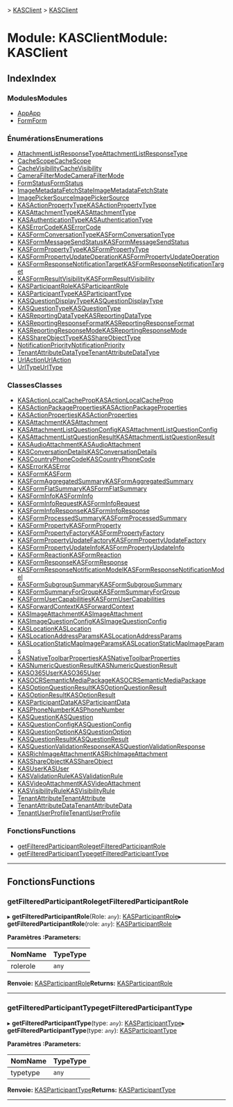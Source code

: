 <span data-ttu-id="37e01-101">[](../README.md) > [KASClient](../modules/kasclient.md)</span><span class="sxs-lookup"><span data-stu-id="37e01-101">[](../README.md) > [KASClient](../modules/kasclient.md)</span></span>

# <a name="module-kasclient"></a><span data-ttu-id="37e01-102">Module: KASClient</span><span class="sxs-lookup"><span data-stu-id="37e01-102">Module: KASClient</span></span>

## <a name="index"></a><span data-ttu-id="37e01-103">Index</span><span class="sxs-lookup"><span data-stu-id="37e01-103">Index</span></span>

### <a name="modules"></a><span data-ttu-id="37e01-104">Modules</span><span class="sxs-lookup"><span data-stu-id="37e01-104">Modules</span></span>

* [<span data-ttu-id="37e01-105">App</span><span class="sxs-lookup"><span data-stu-id="37e01-105">App</span></span>](kasclient.app.md)
* [<span data-ttu-id="37e01-106">Form</span><span class="sxs-lookup"><span data-stu-id="37e01-106">Form</span></span>](kasclient.form.md)
### <a name="enumerations"></a><span data-ttu-id="37e01-107">Énumérations</span><span class="sxs-lookup"><span data-stu-id="37e01-107">Enumerations</span></span>

* [<span data-ttu-id="37e01-108">AttachmentListResponseType</span><span class="sxs-lookup"><span data-stu-id="37e01-108">AttachmentListResponseType</span></span>](../enums/kasclient.attachmentlistresponsetype.md)
* [<span data-ttu-id="37e01-109">CacheScope</span><span class="sxs-lookup"><span data-stu-id="37e01-109">CacheScope</span></span>](../enums/kasclient.cachescope.md)
* [<span data-ttu-id="37e01-110">CacheVisibility</span><span class="sxs-lookup"><span data-stu-id="37e01-110">CacheVisibility</span></span>](../enums/kasclient.cachevisibility.md)
* [<span data-ttu-id="37e01-111">CameraFilterMode</span><span class="sxs-lookup"><span data-stu-id="37e01-111">CameraFilterMode</span></span>](../enums/kasclient.camerafiltermode.md)
* [<span data-ttu-id="37e01-112">FormStatus</span><span class="sxs-lookup"><span data-stu-id="37e01-112">FormStatus</span></span>](../enums/kasclient.formstatus.md)
* [<span data-ttu-id="37e01-113">ImageMetadataFetchState</span><span class="sxs-lookup"><span data-stu-id="37e01-113">ImageMetadataFetchState</span></span>](../enums/kasclient.imagemetadatafetchstate.md)
* [<span data-ttu-id="37e01-114">ImagePickerSource</span><span class="sxs-lookup"><span data-stu-id="37e01-114">ImagePickerSource</span></span>](../enums/kasclient.imagepickersource.md)
* [<span data-ttu-id="37e01-115">KASActionPropertyType</span><span class="sxs-lookup"><span data-stu-id="37e01-115">KASActionPropertyType</span></span>](../enums/kasclient.kasactionpropertytype.md)
* [<span data-ttu-id="37e01-116">KASAttachmentType</span><span class="sxs-lookup"><span data-stu-id="37e01-116">KASAttachmentType</span></span>](../enums/kasclient.kasattachmenttype.md)
* [<span data-ttu-id="37e01-117">KASAuthenticationType</span><span class="sxs-lookup"><span data-stu-id="37e01-117">KASAuthenticationType</span></span>](../enums/kasclient.kasauthenticationtype.md)
* [<span data-ttu-id="37e01-118">KASErrorCode</span><span class="sxs-lookup"><span data-stu-id="37e01-118">KASErrorCode</span></span>](../enums/kasclient.kaserrorcode.md)
* [<span data-ttu-id="37e01-119">KASFormConversationType</span><span class="sxs-lookup"><span data-stu-id="37e01-119">KASFormConversationType</span></span>](../enums/kasclient.kasformconversationtype.md)
* [<span data-ttu-id="37e01-120">KASFormMessageSendStatus</span><span class="sxs-lookup"><span data-stu-id="37e01-120">KASFormMessageSendStatus</span></span>](../enums/kasclient.kasformmessagesendstatus.md)
* [<span data-ttu-id="37e01-121">KASFormPropertyType</span><span class="sxs-lookup"><span data-stu-id="37e01-121">KASFormPropertyType</span></span>](../enums/kasclient.kasformpropertytype.md)
* [<span data-ttu-id="37e01-122">KASFormPropertyUpdateOperation</span><span class="sxs-lookup"><span data-stu-id="37e01-122">KASFormPropertyUpdateOperation</span></span>](../enums/kasclient.kasformpropertyupdateoperation.md)
* [<span data-ttu-id="37e01-123">KASFormResponseNotificationTarget</span><span class="sxs-lookup"><span data-stu-id="37e01-123">KASFormResponseNotificationTarget</span></span>](../enums/kasclient.kasformresponsenotificationtarget.md)
* [<span data-ttu-id="37e01-124">KASFormResultVisibility</span><span class="sxs-lookup"><span data-stu-id="37e01-124">KASFormResultVisibility</span></span>](../enums/kasclient.kasformresultvisibility.md)
* [<span data-ttu-id="37e01-125">KASParticipantRole</span><span class="sxs-lookup"><span data-stu-id="37e01-125">KASParticipantRole</span></span>](../enums/kasclient.kasparticipantrole.md)
* [<span data-ttu-id="37e01-126">KASParticipantType</span><span class="sxs-lookup"><span data-stu-id="37e01-126">KASParticipantType</span></span>](../enums/kasclient.kasparticipanttype.md)
* [<span data-ttu-id="37e01-127">KASQuestionDisplayType</span><span class="sxs-lookup"><span data-stu-id="37e01-127">KASQuestionDisplayType</span></span>](../enums/kasclient.kasquestiondisplaytype.md)
* [<span data-ttu-id="37e01-128">KASQuestionType</span><span class="sxs-lookup"><span data-stu-id="37e01-128">KASQuestionType</span></span>](../enums/kasclient.kasquestiontype.md)
* [<span data-ttu-id="37e01-129">KASReportingDataType</span><span class="sxs-lookup"><span data-stu-id="37e01-129">KASReportingDataType</span></span>](../enums/kasclient.kasreportingdatatype.md)
* [<span data-ttu-id="37e01-130">KASReportingResponseFormat</span><span class="sxs-lookup"><span data-stu-id="37e01-130">KASReportingResponseFormat</span></span>](../enums/kasclient.kasreportingresponseformat.md)
* [<span data-ttu-id="37e01-131">KASReportingResponseMode</span><span class="sxs-lookup"><span data-stu-id="37e01-131">KASReportingResponseMode</span></span>](../enums/kasclient.kasreportingresponsemode.md)
* [<span data-ttu-id="37e01-132">KASShareObjectType</span><span class="sxs-lookup"><span data-stu-id="37e01-132">KASShareObjectType</span></span>](../enums/kasclient.kasshareobjecttype.md)
* [<span data-ttu-id="37e01-133">NotificationPriority</span><span class="sxs-lookup"><span data-stu-id="37e01-133">NotificationPriority</span></span>](../enums/kasclient.notificationpriority.md)
* [<span data-ttu-id="37e01-134">TenantAttributeDataType</span><span class="sxs-lookup"><span data-stu-id="37e01-134">TenantAttributeDataType</span></span>](../enums/kasclient.tenantattributedatatype.md)
* [<span data-ttu-id="37e01-135">UrlAction</span><span class="sxs-lookup"><span data-stu-id="37e01-135">UrlAction</span></span>](../enums/kasclient.urlaction.md)
* [<span data-ttu-id="37e01-136">UrlType</span><span class="sxs-lookup"><span data-stu-id="37e01-136">UrlType</span></span>](../enums/kasclient.urltype.md)
### <a name="classes"></a><span data-ttu-id="37e01-137">Classes</span><span class="sxs-lookup"><span data-stu-id="37e01-137">Classes</span></span>

* [<span data-ttu-id="37e01-138">KASActionLocalCacheProp</span><span class="sxs-lookup"><span data-stu-id="37e01-138">KASActionLocalCacheProp</span></span>](../classes/kasclient.kasactionlocalcacheprop.md)
* [<span data-ttu-id="37e01-139">KASActionPackageProperties</span><span class="sxs-lookup"><span data-stu-id="37e01-139">KASActionPackageProperties</span></span>](../classes/kasclient.kasactionpackageproperties.md)
* [<span data-ttu-id="37e01-140">KASActionProperties</span><span class="sxs-lookup"><span data-stu-id="37e01-140">KASActionProperties</span></span>](../classes/kasclient.kasactionproperties.md)
* [<span data-ttu-id="37e01-141">KASAttachment</span><span class="sxs-lookup"><span data-stu-id="37e01-141">KASAttachment</span></span>](../classes/kasclient.kasattachment.md)
* [<span data-ttu-id="37e01-142">KASAttachmentListQuestionConfig</span><span class="sxs-lookup"><span data-stu-id="37e01-142">KASAttachmentListQuestionConfig</span></span>](../classes/kasclient.kasattachmentlistquestionconfig.md)
* [<span data-ttu-id="37e01-143">KASAttachmentListQuestionResult</span><span class="sxs-lookup"><span data-stu-id="37e01-143">KASAttachmentListQuestionResult</span></span>](../classes/kasclient.kasattachmentlistquestionresult.md)
* [<span data-ttu-id="37e01-144">KASAudioAttachment</span><span class="sxs-lookup"><span data-stu-id="37e01-144">KASAudioAttachment</span></span>](../classes/kasclient.kasaudioattachment.md)
* [<span data-ttu-id="37e01-145">KASConversationDetails</span><span class="sxs-lookup"><span data-stu-id="37e01-145">KASConversationDetails</span></span>](../classes/kasclient.kasconversationdetails.md)
* [<span data-ttu-id="37e01-146">KASCountryPhoneCode</span><span class="sxs-lookup"><span data-stu-id="37e01-146">KASCountryPhoneCode</span></span>](../classes/kasclient.kascountryphonecode.md)
* [<span data-ttu-id="37e01-147">KASError</span><span class="sxs-lookup"><span data-stu-id="37e01-147">KASError</span></span>](../classes/kasclient.kaserror.md)
* [<span data-ttu-id="37e01-148">KASForm</span><span class="sxs-lookup"><span data-stu-id="37e01-148">KASForm</span></span>](../classes/kasclient.kasform.md)
* [<span data-ttu-id="37e01-149">KASFormAggregatedSummary</span><span class="sxs-lookup"><span data-stu-id="37e01-149">KASFormAggregatedSummary</span></span>](../classes/kasclient.kasformaggregatedsummary.md)
* [<span data-ttu-id="37e01-150">KASFormFlatSummary</span><span class="sxs-lookup"><span data-stu-id="37e01-150">KASFormFlatSummary</span></span>](../classes/kasclient.kasformflatsummary.md)
* [<span data-ttu-id="37e01-151">KASFormInfo</span><span class="sxs-lookup"><span data-stu-id="37e01-151">KASFormInfo</span></span>](../classes/kasclient.kasforminfo.md)
* [<span data-ttu-id="37e01-152">KASFormInfoRequest</span><span class="sxs-lookup"><span data-stu-id="37e01-152">KASFormInfoRequest</span></span>](../classes/kasclient.kasforminforequest.md)
* [<span data-ttu-id="37e01-153">KASFormInfoResponse</span><span class="sxs-lookup"><span data-stu-id="37e01-153">KASFormInfoResponse</span></span>](../classes/kasclient.kasforminforesponse.md)
* [<span data-ttu-id="37e01-154">KASFormProcessedSummary</span><span class="sxs-lookup"><span data-stu-id="37e01-154">KASFormProcessedSummary</span></span>](../classes/kasclient.kasformprocessedsummary.md)
* [<span data-ttu-id="37e01-155">KASFormProperty</span><span class="sxs-lookup"><span data-stu-id="37e01-155">KASFormProperty</span></span>](../classes/kasclient.kasformproperty.md)
* [<span data-ttu-id="37e01-156">KASFormPropertyFactory</span><span class="sxs-lookup"><span data-stu-id="37e01-156">KASFormPropertyFactory</span></span>](../classes/kasclient.kasformpropertyfactory.md)
* [<span data-ttu-id="37e01-157">KASFormPropertyUpdateFactory</span><span class="sxs-lookup"><span data-stu-id="37e01-157">KASFormPropertyUpdateFactory</span></span>](../classes/kasclient.kasformpropertyupdatefactory.md)
* [<span data-ttu-id="37e01-158">KASFormPropertyUpdateInfo</span><span class="sxs-lookup"><span data-stu-id="37e01-158">KASFormPropertyUpdateInfo</span></span>](../classes/kasclient.kasformpropertyupdateinfo.md)
* [<span data-ttu-id="37e01-159">KASFormReaction</span><span class="sxs-lookup"><span data-stu-id="37e01-159">KASFormReaction</span></span>](../classes/kasclient.kasformreaction.md)
* [<span data-ttu-id="37e01-160">KASFormResponse</span><span class="sxs-lookup"><span data-stu-id="37e01-160">KASFormResponse</span></span>](../classes/kasclient.kasformresponse.md)
* [<span data-ttu-id="37e01-161">KASFormResponseNotificationModel</span><span class="sxs-lookup"><span data-stu-id="37e01-161">KASFormResponseNotificationModel</span></span>](../classes/kasclient.kasformresponsenotificationmodel.md)
* [<span data-ttu-id="37e01-162">KASFormSubgroupSummary</span><span class="sxs-lookup"><span data-stu-id="37e01-162">KASFormSubgroupSummary</span></span>](../classes/kasclient.kasformsubgroupsummary.md)
* [<span data-ttu-id="37e01-163">KASFormSummaryForGroup</span><span class="sxs-lookup"><span data-stu-id="37e01-163">KASFormSummaryForGroup</span></span>](../classes/kasclient.kasformsummaryforgroup.md)
* [<span data-ttu-id="37e01-164">KASFormUserCapabilities</span><span class="sxs-lookup"><span data-stu-id="37e01-164">KASFormUserCapabilities</span></span>](../classes/kasclient.kasformusercapabilities.md)
* [<span data-ttu-id="37e01-165">KASForwardContext</span><span class="sxs-lookup"><span data-stu-id="37e01-165">KASForwardContext</span></span>](../classes/kasclient.kasforwardcontext.md)
* [<span data-ttu-id="37e01-166">KASImageAttachment</span><span class="sxs-lookup"><span data-stu-id="37e01-166">KASImageAttachment</span></span>](../classes/kasclient.kasimageattachment.md)
* [<span data-ttu-id="37e01-167">KASImageQuestionConfig</span><span class="sxs-lookup"><span data-stu-id="37e01-167">KASImageQuestionConfig</span></span>](../classes/kasclient.kasimagequestionconfig.md)
* [<span data-ttu-id="37e01-168">KASLocation</span><span class="sxs-lookup"><span data-stu-id="37e01-168">KASLocation</span></span>](../classes/kasclient.kaslocation.md)
* [<span data-ttu-id="37e01-169">KASLocationAddressParams</span><span class="sxs-lookup"><span data-stu-id="37e01-169">KASLocationAddressParams</span></span>](../classes/kasclient.kaslocationaddressparams.md)
* [<span data-ttu-id="37e01-170">KASLocationStaticMapImageParams</span><span class="sxs-lookup"><span data-stu-id="37e01-170">KASLocationStaticMapImageParams</span></span>](../classes/kasclient.kaslocationstaticmapimageparams.md)
* [<span data-ttu-id="37e01-171">KASNativeToolbarProperties</span><span class="sxs-lookup"><span data-stu-id="37e01-171">KASNativeToolbarProperties</span></span>](../classes/kasclient.kasnativetoolbarproperties.md)
* [<span data-ttu-id="37e01-172">KASNumericQuestionResult</span><span class="sxs-lookup"><span data-stu-id="37e01-172">KASNumericQuestionResult</span></span>](../classes/kasclient.kasnumericquestionresult.md)
* [<span data-ttu-id="37e01-173">KASO365User</span><span class="sxs-lookup"><span data-stu-id="37e01-173">KASO365User</span></span>](../classes/kasclient.kaso365user.md)
* [<span data-ttu-id="37e01-174">KASOCRSemanticMediaPackage</span><span class="sxs-lookup"><span data-stu-id="37e01-174">KASOCRSemanticMediaPackage</span></span>](../classes/kasclient.kasocrsemanticmediapackage.md)
* [<span data-ttu-id="37e01-175">KASOptionQuestionResult</span><span class="sxs-lookup"><span data-stu-id="37e01-175">KASOptionQuestionResult</span></span>](../classes/kasclient.kasoptionquestionresult.md)
* [<span data-ttu-id="37e01-176">KASOptionResult</span><span class="sxs-lookup"><span data-stu-id="37e01-176">KASOptionResult</span></span>](../classes/kasclient.kasoptionresult.md)
* [<span data-ttu-id="37e01-177">KASParticipantData</span><span class="sxs-lookup"><span data-stu-id="37e01-177">KASParticipantData</span></span>](../classes/kasclient.kasparticipantdata.md)
* [<span data-ttu-id="37e01-178">KASPhoneNumber</span><span class="sxs-lookup"><span data-stu-id="37e01-178">KASPhoneNumber</span></span>](../classes/kasclient.kasphonenumber.md)
* [<span data-ttu-id="37e01-179">KASQuestion</span><span class="sxs-lookup"><span data-stu-id="37e01-179">KASQuestion</span></span>](../classes/kasclient.kasquestion.md)
* [<span data-ttu-id="37e01-180">KASQuestionConfig</span><span class="sxs-lookup"><span data-stu-id="37e01-180">KASQuestionConfig</span></span>](../classes/kasclient.kasquestionconfig.md)
* [<span data-ttu-id="37e01-181">KASQuestionOption</span><span class="sxs-lookup"><span data-stu-id="37e01-181">KASQuestionOption</span></span>](../classes/kasclient.kasquestionoption.md)
* [<span data-ttu-id="37e01-182">KASQuestionResult</span><span class="sxs-lookup"><span data-stu-id="37e01-182">KASQuestionResult</span></span>](../classes/kasclient.kasquestionresult.md)
* [<span data-ttu-id="37e01-183">KASQuestionValidationResponse</span><span class="sxs-lookup"><span data-stu-id="37e01-183">KASQuestionValidationResponse</span></span>](../classes/kasclient.kasquestionvalidationresponse.md)
* [<span data-ttu-id="37e01-184">KASRichImageAttachment</span><span class="sxs-lookup"><span data-stu-id="37e01-184">KASRichImageAttachment</span></span>](../classes/kasclient.kasrichimageattachment.md)
* [<span data-ttu-id="37e01-185">KASShareObject</span><span class="sxs-lookup"><span data-stu-id="37e01-185">KASShareObject</span></span>](../classes/kasclient.kasshareobject.md)
* [<span data-ttu-id="37e01-186">KASUser</span><span class="sxs-lookup"><span data-stu-id="37e01-186">KASUser</span></span>](../classes/kasclient.kasuser.md)
* [<span data-ttu-id="37e01-187">KASValidationRule</span><span class="sxs-lookup"><span data-stu-id="37e01-187">KASValidationRule</span></span>](../classes/kasclient.kasvalidationrule.md)
* [<span data-ttu-id="37e01-188">KASVideoAttachment</span><span class="sxs-lookup"><span data-stu-id="37e01-188">KASVideoAttachment</span></span>](../classes/kasclient.kasvideoattachment.md)
* [<span data-ttu-id="37e01-189">KASVisibilityRule</span><span class="sxs-lookup"><span data-stu-id="37e01-189">KASVisibilityRule</span></span>](../classes/kasclient.kasvisibilityrule.md)
* [<span data-ttu-id="37e01-190">TenantAttribute</span><span class="sxs-lookup"><span data-stu-id="37e01-190">TenantAttribute</span></span>](../classes/kasclient.tenantattribute.md)
* [<span data-ttu-id="37e01-191">TenantAttributeData</span><span class="sxs-lookup"><span data-stu-id="37e01-191">TenantAttributeData</span></span>](../classes/kasclient.tenantattributedata.md)
* [<span data-ttu-id="37e01-192">TenantUserProfile</span><span class="sxs-lookup"><span data-stu-id="37e01-192">TenantUserProfile</span></span>](../classes/kasclient.tenantuserprofile.md)
### <a name="functions"></a><span data-ttu-id="37e01-193">Fonctions</span><span class="sxs-lookup"><span data-stu-id="37e01-193">Functions</span></span>

* [<span data-ttu-id="37e01-194">getFilteredParticipantRole</span><span class="sxs-lookup"><span data-stu-id="37e01-194">getFilteredParticipantRole</span></span>](kasclient.md#getfilteredparticipantrole)
* [<span data-ttu-id="37e01-195">getFilteredParticipantType</span><span class="sxs-lookup"><span data-stu-id="37e01-195">getFilteredParticipantType</span></span>](kasclient.md#getfilteredparticipanttype)

---

## <a name="functions"></a><span data-ttu-id="37e01-196">Fonctions</span><span class="sxs-lookup"><span data-stu-id="37e01-196">Functions</span></span>

<a id="getfilteredparticipantrole"></a>

###  <a name="getfilteredparticipantrole"></a><span data-ttu-id="37e01-197">getFilteredParticipantRole</span><span class="sxs-lookup"><span data-stu-id="37e01-197">getFilteredParticipantRole</span></span>

<span data-ttu-id="37e01-198">▸ **getFilteredParticipantRole**(Role: *`any`*): [KASParticipantRole](../enums/kasclient.kasparticipantrole.md)</span><span class="sxs-lookup"><span data-stu-id="37e01-198">▸ **getFilteredParticipantRole**(role: *`any`*): [KASParticipantRole](../enums/kasclient.kasparticipantrole.md)</span></span>

<span data-ttu-id="37e01-199">**Paramètres :**</span><span class="sxs-lookup"><span data-stu-id="37e01-199">**Parameters:**</span></span>

| <span data-ttu-id="37e01-200">Nom</span><span class="sxs-lookup"><span data-stu-id="37e01-200">Name</span></span> | <span data-ttu-id="37e01-201">Type</span><span class="sxs-lookup"><span data-stu-id="37e01-201">Type</span></span> |
| ------ | ------ |
| <span data-ttu-id="37e01-202">role</span><span class="sxs-lookup"><span data-stu-id="37e01-202">role</span></span> | `any` |

<span data-ttu-id="37e01-203">**Renvoie:** [KASParticipantRole](../enums/kasclient.kasparticipantrole.md)</span><span class="sxs-lookup"><span data-stu-id="37e01-203">**Returns:** [KASParticipantRole](../enums/kasclient.kasparticipantrole.md)</span></span>

___
<a id="getfilteredparticipanttype"></a>

###  <a name="getfilteredparticipanttype"></a><span data-ttu-id="37e01-204">getFilteredParticipantType</span><span class="sxs-lookup"><span data-stu-id="37e01-204">getFilteredParticipantType</span></span>

<span data-ttu-id="37e01-205">▸ **getFilteredParticipantType**(type: *`any`*): [KASParticipantType](../enums/kasclient.kasparticipanttype.md)</span><span class="sxs-lookup"><span data-stu-id="37e01-205">▸ **getFilteredParticipantType**(type: *`any`*): [KASParticipantType](../enums/kasclient.kasparticipanttype.md)</span></span>

<span data-ttu-id="37e01-206">**Paramètres :**</span><span class="sxs-lookup"><span data-stu-id="37e01-206">**Parameters:**</span></span>

| <span data-ttu-id="37e01-207">Nom</span><span class="sxs-lookup"><span data-stu-id="37e01-207">Name</span></span> | <span data-ttu-id="37e01-208">Type</span><span class="sxs-lookup"><span data-stu-id="37e01-208">Type</span></span> |
| ------ | ------ |
| <span data-ttu-id="37e01-209">type</span><span class="sxs-lookup"><span data-stu-id="37e01-209">type</span></span> | `any` |

<span data-ttu-id="37e01-210">**Renvoie:** [KASParticipantType](../enums/kasclient.kasparticipanttype.md)</span><span class="sxs-lookup"><span data-stu-id="37e01-210">**Returns:** [KASParticipantType](../enums/kasclient.kasparticipanttype.md)</span></span>

___

